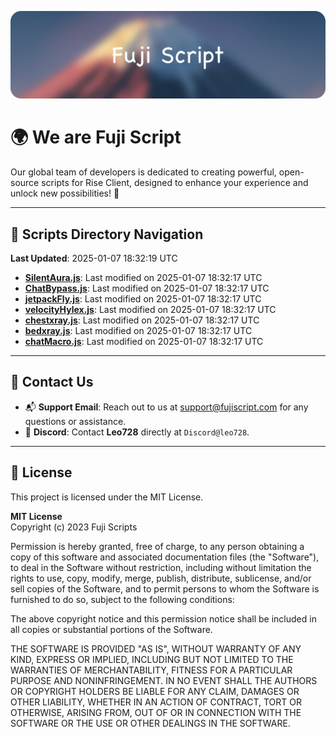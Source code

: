 ![Banner](.github/b.webp)

# 🌍 **We are Fuji Script**

Our global team of developers is dedicated to creating powerful, open-source scripts for Rise Client, designed to enhance your experience and unlock new possibilities! 🌟

---
<!-- SCRIPTS_NAVIGATION_START -->
## 📂 **Scripts Directory Navigation**

**Last Updated**: 2025-01-07 18:32:19 UTC

- **[SilentAura.js](scripts/SilentAura.js)**: Last modified on 2025-01-07 18:32:17 UTC
- **[ChatBypass.js](scripts/ChatBypass.js)**: Last modified on 2025-01-07 18:32:17 UTC
- **[jetpackFly.js](scripts/jetpackFly.js)**: Last modified on 2025-01-07 18:32:17 UTC
- **[velocityHylex.js](scripts/velocityHylex.js)**: Last modified on 2025-01-07 18:32:17 UTC
- **[chestxray.js](scripts/chestxray.js)**: Last modified on 2025-01-07 18:32:17 UTC
- **[bedxray.js](scripts/bedxray.js)**: Last modified on 2025-01-07 18:32:17 UTC
- **[chatMacro.js](scripts/chatMacro.js)**: Last modified on 2025-01-07 18:32:17 UTC

<!-- SCRIPTS_NAVIGATION_END -->

---

## 💬 **Contact Us**  
- 📬 **Support Email**: Reach out to us at [support@fujiscript.com](mailto:support@fujiscript.com) for any questions or assistance.  
- 💬 **Discord**: Contact **Leo728** directly at `Discord@leo728`.

---

## 📜 **License**

This project is licensed under the MIT License.  

**MIT License**  
Copyright (c) 2023 Fuji Scripts  

Permission is hereby granted, free of charge, to any person obtaining a copy of this software and associated documentation files (the "Software"), to deal in the Software without restriction, including without limitation the rights to use, copy, modify, merge, publish, distribute, sublicense, and/or sell copies of the Software, and to permit persons to whom the Software is furnished to do so, subject to the following conditions:  

The above copyright notice and this permission notice shall be included in all copies or substantial portions of the Software.  

THE SOFTWARE IS PROVIDED "AS IS", WITHOUT WARRANTY OF ANY KIND, EXPRESS OR IMPLIED, INCLUDING BUT NOT LIMITED TO THE WARRANTIES OF MERCHANTABILITY, FITNESS FOR A PARTICULAR PURPOSE AND NONINFRINGEMENT. IN NO EVENT SHALL THE AUTHORS OR COPYRIGHT HOLDERS BE LIABLE FOR ANY CLAIM, DAMAGES OR OTHER LIABILITY, WHETHER IN AN ACTION OF CONTRACT, TORT OR OTHERWISE, ARISING FROM, OUT OF OR IN CONNECTION WITH THE SOFTWARE OR THE USE OR OTHER DEALINGS IN THE SOFTWARE.  
